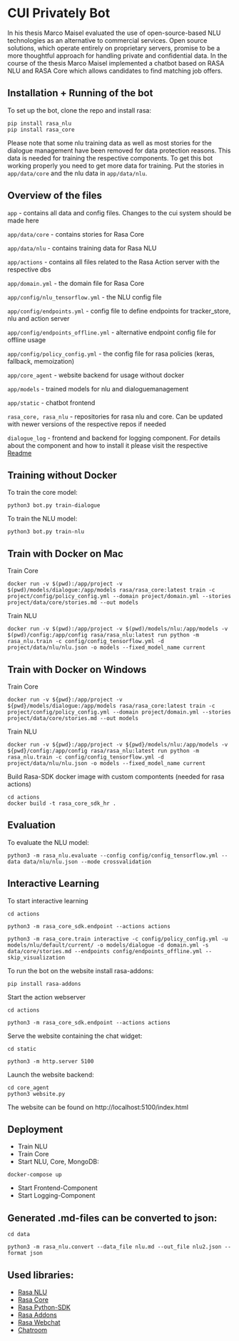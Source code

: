 # CUI Privately Bot

In his thesis Marco Maisel evaluated the use of open-source-based NLU technologies as an alternative to commercial services.  Open source solutions, which operate entirely on proprietary servers, promise to be a more thoughtful approach for handling private and confidential data.  In the course of the thesis Marco Maisel implemented a chatbot based on RASA NLU and RASA Core which allows candidates to find matching job offers.


## Installation + Running of the bot
To set up the bot, clone the repo and install rasa:

```
pip install rasa_nlu
pip install rasa_core
```

Please note that some nlu training data as well as most stories for the dialogue management have been removed for data protection reasons. This data is needed for training the respective components. To get this bot working properly you need to get more data for training. Put the stories in `app/data/core` and the nlu data in `app/data/nlu`.


## Overview of the files
`app` - contains all data and config files. Changes to the cui system should be made here

`app/data/core` - contains stories for Rasa Core

`app/data/nlu` - contains training data for Rasa NLU

`app/actions` - contains all files related to the Rasa Action server with the respective dbs

`app/domain.yml` - the domain file for Rasa Core

`app/config/nlu_tensorflow.yml` - the NLU config file

`app/config/endpoints.yml` - config file to define endpoints for tracker_store, nlu and action server

`app/config/endpoints_offline.yml` - alternative endpoint config file for offline usage

`app/config/policy_config.yml` - the config file for rasa policies (keras, fallback, memoization)

`app/core_agent` - website backend for usage without docker

`app/models` - trained models for nlu and dialoguemanagement

`app/static` - chatbot frontend

`rasa_core, rasa_nlu` - repositories for rasa nlu and core. Can be updated with newer versions of the respective repos if needed

`dialogue_log` - frontend and backend for logging component. For details about the component and how to install it please visit the respective  [Readme](/dialogue_log/Readme.md)


## Training without Docker
To train the core model: 

```
python3 bot.py train-dialogue
```

To train the NLU model: 

```
python3 bot.py train-nlu
```


## Train with Docker on Mac
Train Core
```
docker run -v $(pwd):/app/project -v $(pwd)/models/dialogue:/app/models rasa/rasa_core:latest train -c project/config/policy_config.yml --domain project/domain.yml --stories project/data/core/stories.md --out models
```

Train NLU
```
docker run -v $(pwd):/app/project -v $(pwd)/models/nlu:/app/models -v $(pwd)/config:/app/config rasa/rasa_nlu:latest run python -m rasa_nlu.train -c config/config_tensorflow.yml -d project/data/nlu/nlu.json -o models --fixed_model_name current
```


## Train with Docker on Windows
Train Core
```
docker run -v ${pwd}:/app/project -v ${pwd}/models/dialogue:/app/models rasa/rasa_core:latest train -c project/config/policy_config.yml --domain project/domain.yml --stories project/data/core/stories.md --out models
```

Train NLU
```
docker run -v ${pwd}:/app/project -v ${pwd}/models/nlu:/app/models -v ${pwd}/config:/app/config rasa/rasa_nlu:latest run python -m rasa_nlu.train -c config/config_tensorflow.yml -d project/data/nlu/nlu.json -o models --fixed_model_name current
```


Build Rasa-SDK docker image with custom compontents (needed for rasa actions)
```
cd actions
docker build -t rasa_core_sdk_hr .
```


## Evaluation
To evaluate the NLU model: 

```
python3 -m rasa_nlu.evaluate --config config/config_tensorflow.yml --data data/nlu/nlu.json --mode crossvalidation
```


## Interactive Learning
To start interactive learning
```
cd actions
```

```
python3 -m rasa_core_sdk.endpoint --actions actions
```

```
python3 -m rasa_core.train interactive -c config/policy_config.yml -u models/nlu/default/current/ -o models/dialogue -d domain.yml -s data/core/stories.md --endpoints config/endpoints_offline.yml --skip_visualization
```

To run the bot on the website install rasa-addons:
```
pip install rasa-addons
```

Start the action webserver
```
cd actions
```
```
python3 -m rasa_core_sdk.endpoint --actions actions
```

Serve the website containing the chat widget:
```
cd static
```
```
python3 -m http.server 5100
```

Launch the website backend:
```
cd core_agent
python3 website.py
```

The website can be found on http://localhost:5100/index.html


## Deployment
- Train NLU
- Train Core
- Start NLU, Core, MongoDB:
```
docker-compose up
```
- Start Frontend-Component
- Start Logging-Component


## Generated .md-files can be converted to json:
```
cd data

python3 -m rasa_nlu.convert --data_file nlu.md --out_file nlu2.json --format json
```

## Used libraries:
- [Rasa NLU][rasanlu]
- [Rasa Core][rasacore]
- [Rasa Python-SDK][rasasdk]
- [Rasa Addons][rasaaddons]
- [Rasa Webchat][webchat]
- [Chatroom][chatroom]

[rasanlu]: https://github.com/RasaHQ/rasa_nlu
[rasacore]: https://github.com/RasaHQ/rasa_core
[webchat]: https://github.com/mrbot-ai/rasa-webchat
[rasaaddons]: https://github.com/mrbot-ai/rasa-addons
[chatroom]: https://github.com/scalableminds/chatroom
[rasasdk]: https://github.com/RasaHQ/rasa_core_sdk